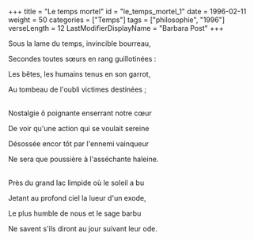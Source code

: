 +++
title = "Le temps mortel"
id = "le_temps_mortel_1"
date = 1996-02-11
weight = 50
categories = ["Temps"]
tags = ["philosophie", "1996"]
verseLength = 12
LastModifierDisplayName = "Barbara Post"
+++

Sous la lame du temps, invincible bourreau,

Secondes toutes sœurs en rang guillotinées :

Les bêtes, les humains tenus en son garrot,

Au tombeau de l'oubli victimes destinées ;

 \
Nostalgie ô poignante enserrant notre cœur

De voir qu'une action qui se voulait sereine

Désossée encor tôt par l'ennemi vainqueur

Ne sera que poussière à l'asséchante haleine.

 \
Près du grand lac limpide où le soleil a bu

Jetant au profond ciel la lueur d'un exode,

Le plus humble de nous et le sage barbu

Ne savent s'ils diront au jour suivant leur ode.

